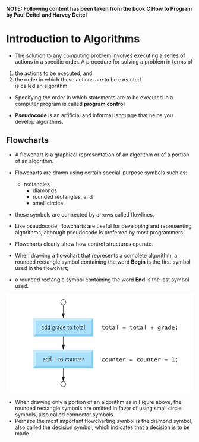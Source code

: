 **NOTE: Following content has been taken from the book C How to Program by Paul Deitel and Harvey Deitel**

# Introduction to Algorithms

- The solution to any computing problem involves executing a series of actions in a specific order. A procedure for solving a problem in terms of
1. the actions to be executed, and  
2. the order in which these actions are to be executed  
is called an algorithm.  

- Specifying the order in which statements are to be executed in a computer program is called **program control**

- **Pseudocode** is an artificial and informal language that helps you develop algorithms.

## Flowcharts

- A flowchart is a graphical representation of an algorithm or of a portion of an algorithm.
- Flowcharts are drawn using certain special-purpose symbols such as:
  - rectangles
	- diamonds
	- rounded rectangles, and
	- small circles
- these symbols are connected by arrows called flowlines.

- Like pseudocode, flowcharts are useful for developing and representing algorithms, although pseudocode is preferred by most programmers. 
- Flowcharts clearly show how control structures operate.

- When drawing a flowchart that represents a complete algorithm, a rounded rectangle symbol containing the word **Begin** is the first symbol used in the flowchart; 
- a rounded rectangle symbol containing the word **End** is the last symbol used. 

![flow chart](./figs/flowchart.png "Flow chart")

- When drawing only a portion of an algorithm as in Figure above, the rounded rectangle symbols are omitted in favor of using small circle symbols, also called connector symbols.
- Perhaps the most important flowcharting symbol is the diamond symbol, also called the decision symbol, which indicates that a decision is to be made.



